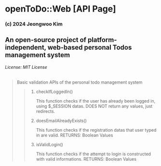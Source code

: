 # openToDo::Web [API Page]
### (c) 2024 Jeongwoo Kim
## An open-source project of platform-independent, web-based personal Todos management system
###### License: MIT License

> Basic validation APIs of the personal todo management system
>> 1. checkIfLoggedIn()
>>
>>      This function checks if the user has already been logged in, using $_SESSION datas.
>>      DOES NOT return any values, just redirects. 
>> 2. doesEmailAlreadyExists()
>>      
>>      This function checks if the registration datas that user typed in are valid.
>>      RETURNS: Boolean Values
>> 3. isValidLogin()
>>
>>      This function checks if the attempt to login is constructed with valid informations.
>>      RETURNS: Boolean Values
